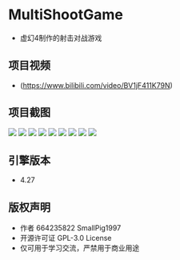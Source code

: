 # MultiShootGame
* 虚幻4制作的射击对战游戏

## 项目视频
* (https://www.bilibili.com/video/BV1jF411K79N)

## 项目截图
<img src="https://github.com/664235822/MultiShootGame/blob/main/img/1.png">
<img src="https://github.com/664235822/MultiShootGame/blob/main/img/2.png">
<img src="https://github.com/664235822/MultiShootGame/blob/main/img/3.png">
<img src="https://github.com/664235822/MultiShootGame/blob/main/img/4.png">
<img src="https://github.com/664235822/MultiShootGame/blob/main/img/5.png">
<img src="https://github.com/664235822/MultiShootGame/blob/main/img/6.png">
<img src="https://github.com/664235822/MultiShootGame/blob/main/img/7.png">
<img src="https://github.com/664235822/MultiShootGame/blob/main/img/8.png">
<img src="https://github.com/664235822/MultiShootGame/blob/main/img/9.png">

## 引擎版本 
* 4.27

## 版权声明
* 作者 664235822 SmallPig1997
* 开源许可证 GPL-3.0 License
* 仅可用于学习交流，严禁用于商业用途
